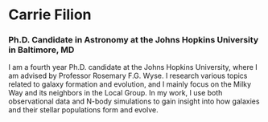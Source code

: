 # Carrie Filion
### Ph.D. Candidate in Astronomy at the Johns Hopkins University in Baltimore, MD

I am a fourth year Ph.D. candidate at the Johns Hopkins University, where I am advised by Professor Rosemary F.G. Wyse. I research various topics related to galaxy formation and evolution, and I mainly focus on the Milky Way and its neighbors in the Local Group. In my work, I use both observational data and N-body simulations to gain insight into how galaxies and their stellar populations form and evolve. 
